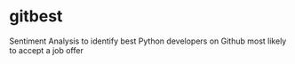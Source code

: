 gitbest
=======

Sentiment Analysis to identify best Python developers on Github most likely to accept a job offer


